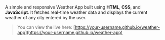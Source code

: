 
A simple and responsive Weather App built using **HTML**, **CSS**, and **JavaScript**. It fetches real-time weather data and displays the current weather of any city entered by the user.


> You can view the live here: [https://your-username.github.io/weather-app](https://your-username.github.io/weather-app)  

